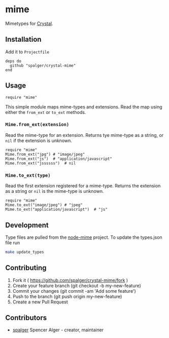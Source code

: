 # mime

Mimetypes for [Crystal](https://github.com/manastech/crystal).

## Installation

Add it to `Projectfile`

```crystal
deps do
  github "spalger/crystal-mime"
end
```

## Usage

```crystal
require "mime"
```

This simple module maps mime-types and extensions. Read the map using either the `from_ext` or `to_ext` methods.

### `Mime.from_ext(extension)`
Read the mime-type for an extension. Returns tye mime-type as a string, or `nil` if the extension is unknown.

```crystal
require "mime"
Mime.from_ext("jpg") # "image/jpeg"
Mime.from_ext("js")  # "application/javascript"
Mime.from_ext("jssssss")  # nil
```

### `Mime.to_ext(type)`
Read the first extension registered for a mime-type. Returns the extension as a string or `nil` is the mime-type is unknown.

```crystal
require "mime"
Mime.to_ext("image/jpeg") # "jpeg"
Mime.to_ext("application/javascript")  # "js"
```

## Development

Type files are pulled from the [node-mime](https://github.com/broofa/node-mime) project. To update the types.json file run
```sh
make update_types
```

## Contributing

1. Fork it ( https://github.com/spalger/crystal-mime/fork )
2. Create your feature branch (git checkout -b my-new-feature)
3. Commit your changes (git commit -am 'Add some feature')
4. Push to the branch (git push origin my-new-feature)
5. Create a new Pull Request

## Contributors

- [spalger](https://github.com/spalger) Spencer Alger - creator, maintainer
